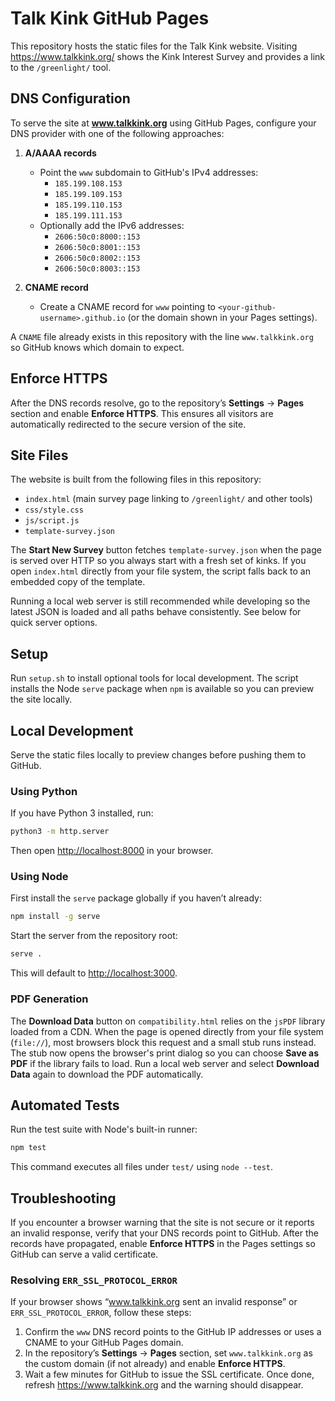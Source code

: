 # Talk Kink GitHub Pages

This repository hosts the static files for the Talk Kink website.
Visiting https://www.talkkink.org/ shows the Kink Interest Survey and
provides a link to the `/greenlight/` tool.

## DNS Configuration

To serve the site at **www.talkkink.org** using GitHub Pages, configure your DNS provider with one of the following approaches:

1. **A/AAAA records**
   - Point the `www` subdomain to GitHub's IPv4 addresses:
     - `185.199.108.153`
     - `185.199.109.153`
     - `185.199.110.153`
     - `185.199.111.153`
   - Optionally add the IPv6 addresses:
     - `2606:50c0:8000::153`
     - `2606:50c0:8001::153`
     - `2606:50c0:8002::153`
     - `2606:50c0:8003::153`

2. **CNAME record**
   - Create a CNAME record for `www` pointing to `<your-github-username>.github.io` (or the domain shown in your Pages settings).

A `CNAME` file already exists in this repository with the line `www.talkkink.org` so GitHub knows which domain to expect.

## Enforce HTTPS

After the DNS records resolve, go to the repository’s **Settings** → **Pages** section and enable **Enforce HTTPS**. This ensures all visitors are automatically redirected to the secure version of the site.

## Site Files

The website is built from the following files in this repository:

- `index.html` (main survey page linking to `/greenlight/` and other tools)
- `css/style.css`
- `js/script.js`
- `template-survey.json`

The **Start New Survey** button fetches `template-survey.json` when the page is
served over HTTP so you always start with a fresh set of kinks. If you open
`index.html` directly from your file system, the script falls back to an
embedded copy of the template.

Running a local web server is still recommended while developing so the latest
JSON is loaded and all paths behave consistently. See below for quick server
options.

## Setup

Run `setup.sh` to install optional tools for local development. The script
installs the Node `serve` package when `npm` is available so you can preview
the site locally.

## Local Development

Serve the static files locally to preview changes before pushing them to GitHub.

### Using Python

If you have Python 3 installed, run:

```bash
python3 -m http.server
```

Then open <http://localhost:8000> in your browser.

### Using Node

First install the `serve` package globally if you haven’t already:

```bash
npm install -g serve
```

Start the server from the repository root:

```bash
serve .
```

This will default to <http://localhost:3000>.

### PDF Generation

The **Download Data** button on `compatibility.html` relies on the `jsPDF` library
loaded from a CDN. When the page is opened directly from your file system
(`file://`), most browsers block this request and a small stub runs instead. The
stub now opens the browser's print dialog so you can choose **Save as PDF** if the
library fails to load. Run a local web server and select **Download Data** again
to download the PDF automatically.

## Automated Tests

Run the test suite with Node's built-in runner:

```bash
npm test
```

This command executes all files under `test/` using `node --test`.

## Troubleshooting

If you encounter a browser warning that the site is not secure or it reports an invalid response, verify that your DNS records point to GitHub. After the records have propagated, enable **Enforce HTTPS** in the Pages settings so GitHub can serve a valid certificate.

### Resolving `ERR_SSL_PROTOCOL_ERROR`
If your browser shows “www.talkkink.org sent an invalid response” or `ERR_SSL_PROTOCOL_ERROR`, follow these steps:
1. Confirm the `www` DNS record points to the GitHub IP addresses or uses a CNAME to your GitHub Pages domain.
2. In the repository’s **Settings** → **Pages** section, set `www.talkkink.org` as the custom domain (if not already) and enable **Enforce HTTPS**.
3. Wait a few minutes for GitHub to issue the SSL certificate. Once done, refresh https://www.talkkink.org and the warning should disappear.
